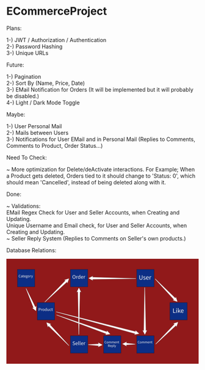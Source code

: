 # ECommerceProject  
  
   Plans:  
  
   1-) JWT / Authorization / Authentication  
   2-) Password Hashing  
   3-) Unique URLs  
  
   Future:  
  
   1-) Pagination  
   2-) Sort By (Name, Price, Date)  
   3-) EMail Notification for Orders (It will be implemented but it will probably be disabled.)  
   4-) Light / Dark Mode Toggle  
  
   Maybe:  
  
   1-) User Personal Mail  
   2-) Mails between Users  
   3-) Notifications for User EMail and in Personal Mail (Replies to Comments, Comments to Product, Order Status...)  
  
   Need To Check:  
  
   ~ More optimization for Delete/deActivate interactions. For Example; When a Product gets deleted, Orders tied to it should change to 'Status: 0', which should mean 'Cancelled', instead of being deleted along with it.  
  
   Done:  
  
   ~ Validations:  
      EMail Regex Check for User and Seller Accounts, when Creating and Updating.  
      Unique Username and Email check, for User and Seller Accounts, when Creating and Updating.  
   ~ Seller Reply System (Replies to Comments on Seller's own products.)  
  
  Database Relations:  
  
  <img alt="Database-Relations" src="https://raw.githubusercontent.com/BarisClb/ECommerceProject/main/Database/DB%20from%2013-04-2022.jpeg?token=GHSAT0AAAAAABR2QF5RDEF3ONFDZQCUTIO2YS34TCQ">
